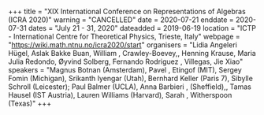 +++
title = "XIX International Conference on Representations of Algebras (ICRA 2020)"
warning = "CANCELLED"
date = 2020-07-21
enddate = 2020-07-31
dates = "July 21 - 31, 2020"
dateadded = 2019-06-19
location = "ICTP - International Centre for Theoretical Physics, Trieste, Italy"
webpage = "https://wiki.math.ntnu.no/icra2020/start"
organisers = "Lidia Angeleri Hügel, Aslak Bakke Buan,  William , Crawley-Boevey,, Henning Krause, Maria Julia Redondo, Øyvind Solberg, Fernando Rodriguez , Villegas, Jie Xiao"
speakers = "Magnus Botnan (Amsterdam), Pavel , Etingof (MIT), Sergey Fomin (Michigan), Srikanth Iyengar (Utah), Bernhard Keller (Paris 7), Sibylle Schroll (Leicester); Paul Balmer (UCLA), Anna Barbieri , (Sheffield),, Tamas Hausel (IST Austria), Lauren Williams (Harvard),  Sarah , Witherspoon (Texas)"
+++
